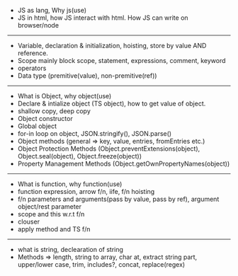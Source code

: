
- JS as lang, Why js(use)
- JS in html, how JS interact with html. How JS can write on browser/node

-----

- Variable, declaration & initialization, hoisting, store by value AND reference.
- Scope mainly block scope, statement, expressions, comment, keyword
- operators
- Data type (premitive(value), non-premitive(ref))

-----

- What is Object, why object(use)
- Declare & intialize object (TS object), how to get value of object.
- shallow copy, deep copy
- Object constructor
- Global object
- for-in loop on object, JSON.stringify(), JSON.parse()
- Object methods (general => key, value, entries, fromEntries etc.)
- Object Protection Methods (Object.preventExtensions(object), Object.seal(object), Object.freeze(object))
- Property Management Methods (Object.getOwnPropertyNames(object))


-----

- What is function, why function(use)
- function expression, arrow f/n, iife, f/n hoisting 
- f/n parameters and arguments(pass by value, pass by ref), argument object/rest parameter
- scope and this w.r.t f/n
- clouser
- apply method and TS f/n

-----

- what is string, declearation of string
- Methods => length, string to array, char at, extract string part, upper/lower case, trim, includes?, concat, replace(regex)








